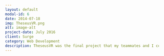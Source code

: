 ```yaml
---
layout: default
modal-id: 6
date: 2014-07-18
img: TheseusVR.png
alt: image-alt
project-date: July 2016
client: Surge
category: Web Development
description: TheseusVR was the final project that my teammates and I completed while attending Hack Reactor. <a href="http://gloryandcode.github.io/Theseus/">TheseusVR</a> is a platform which provides an operating environment for computing in a VR space, allowing users to spin up virtual screens that run 3rd party applications inside of the VR environment. Check out an article about TheseusVR <a href="https://www.hackreactor.com/blog/virtual-reality-platform-built-by-remote-students-opens-possibilities-for-vr-developers">from the Hack Reactor blog</a> to learn more. You may notice in the screenshot that my Chip-8 emulator is running inside the Theseus environment!
---
```

